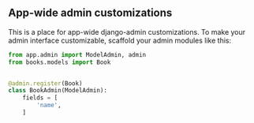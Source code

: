 ## App-wide admin customizations

This is a place for app-wide django-admin customizations. To make your admin interface customizable, scaffold your admin modules like this:

```python
from app.admin import ModelAdmin, admin
from books.models import Book


@admin.register(Book)
class BookAdmin(ModelAdmin):
    fields = [
        'name',
    ]
```